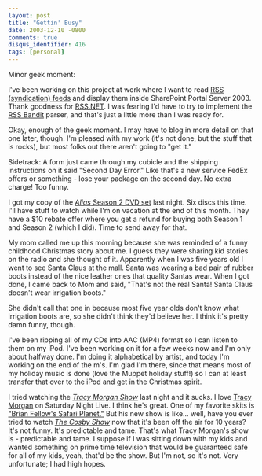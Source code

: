 ```yaml
---
layout: post
title: "Gettin' Busy"
date: 2003-12-10 -0800
comments: true
disqus_identifier: 416
tags: [personal]
---
```

Minor geek moment:

 I've been working on this project at work where I want to read [RSS
(syndication) feeds](http://blogs.law.harvard.edu/tech/rss) and display
them inside SharePoint Portal Server 2003. Thank goodness for
[RSS.NET](http://rss-net.sourceforge.net/). I was fearing I'd have to
try to implement the [RSS Bandit](http://www.rssbandit.org/) parser, and
that's just a little more than I was ready for.

 Okay, enough of the geek moment. I may have to blog in more detail on
that one later, though. I'm pleased with my work (it's not done, but the
stuff that is rocks), but most folks out there aren't going to "get
it."

 Sidetrack: A form just came through my cubicle and the shipping
instructions on it said "Second Day Error." Like that's a new service
FedEx offers or something - lose your package on the second day. No
extra charge! Too funny.

 I got my copy of the [*Alias* Season 2 DVD
set](http://www.amazon.com/exec/obidos/ASIN/B0000ALF8I/mhsvortex) last
night. Six discs this time. I'll have stuff to watch while I'm on
vacation at the end of this month. They have a \$10 rebate offer where
you get a refund for buying both Season 1 and Season 2 (which I did).
Time to send away for that.

 My mom called me up this morning because she was reminded of a funny
childhood Christmas story about me. I guess they were sharing kid
stories on the radio and she thought of it. Apparently when I was five
years old I went to see Santa Claus at the mall. Santa was wearing a bad
pair of rubber boots instead of the nice leather ones that quality
Santas wear. When I got done, I came back to Mom and said, "That's not
the real Santa! Santa Claus doesn't wear irrigation boots."

 She didn't call that one in because most five year olds don't know what
irrigation boots are, so she didn't think they'd believe her. I think
it's pretty damn funny, though.

 I've been ripping all of my CDs into AAC (MP4) format so I can listen
to them on my iPod. I've been working on it for a few weeks now and I'm
only about halfway done. I'm doing it alphabetical by artist, and today
I'm working on the end of the m's. I'm glad I'm there, since that means
most of my holiday music is done (love the Muppet holiday stuff!) so I
can at least transfer that over to the iPod and get in the Christmas
spirit.

 I tried watching the [*Tracy Morgan
Show*](http://www.imdb.com/title/tt0364892/) last night and it sucks. I
love [Tracy Morgan](http://www.tracymorgan.net/index.html) on Saturday
Night Live. I think he's great. One of my favorite skits is ["Brian
Fellow's Safari
Planet."](http://www.tracymorgan.net/brian-fellows-safari-planet.html)
But his new show is like... well, have you ever tried to watch [*The
Cosby Show*](http://www.imdb.com/title/tt0086687/) now that it's been
off the air for 10 years? It's not funny. It's predictable and tame.
That's what Tracy Morgan's show is - predictable and tame. I suppose if
I was sitting down with my kids and wanted something on prime time
television that would be guaranteed safe for all of my kids, yeah,
that'd be the show. But I'm not, so it's not. Very unfortunate; I had
high hopes.
